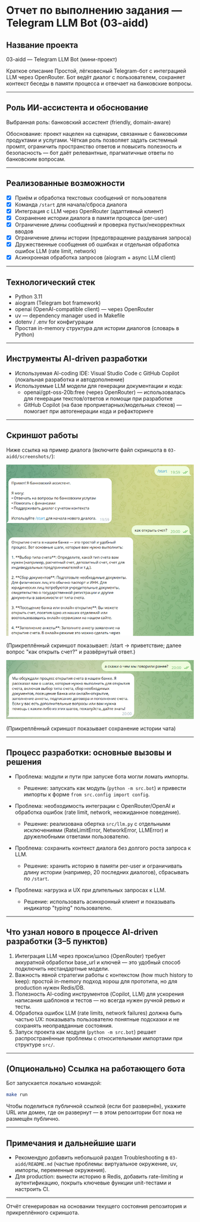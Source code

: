 # Отчет по выполнению задания — Telegram LLM Bot (03-aidd)

## Название проекта
03-aidd — Telegram LLM Bot (мини-проект)

Краткое описание
Простой, лёгковесный Telegram-бот с интеграцией LLM через OpenRouter. Бот ведёт диалог с пользователем, сохраняет контекст беседы в памяти процесса и отвечает на банковские вопросы.

---

## Роль ИИ-ассистента и обоснование
Выбранная роль: банковский ассистент (friendly, domain-aware)

Обоснование: проект нацелен на сценарии, связанные с банковскими продуктами и услугами. Чёткая роль позволяет задать системный промпт, ограничить пространство ответов и повысить полезность и безопасность — бот даёт релевантные, прагматичные ответы по банковским вопросам.

---

## Реализованные возможности
- [x] Приём и обработка текстовых сообщений от пользователя
- [x] Команда `/start` для начала/сброса диалога
- [x] Интеграция с LLM через OpenRouter (адаптивный клиент)
- [x] Сохранение истории диалога в памяти процесса (per-user)
- [x] Ограничение длины сообщений и проверка пустых/некорректных вводов
- [x] Ограничение длины истории (предотвращение раздувания запроса)
- [x] Дружественные сообщения об ошибках и отдельная обработка ошибок LLM (rate limit, network)
- [x] Асинхронная обработка запросов (aiogram + async LLM client)

---

## Технологический стек
- Python 3.11
- aiogram (Telegram bot framework)
- openai (OpenAI-compatible client) — через OpenRouter
- uv — dependency manager used in Makefile
- dotenv / .env for конфигурации
- Простая in-memory структура для истории диалогов (словарь в Python)

---

## Инструменты AI-driven разработки
- Используемая AI-coding IDE: Visual Studio Code с GitHub Copilot (локальная разработка и автодополнение)
- Используемые LLM модели для генерации документации и кода:
  - openai/gpt-oss-20b:free (через OpenRouter) — использовалась для генерации текстов/ответов и помощи при разработке
  - GitHub Copilot (на базе проприетарных/модельных стеков) — помогает при автогенерации кода и рефакторинге

---

## Скриншот работы
Ниже ссылка на пример диалога (включите файл скриншота в `03-aidd/screenshots/`):


![Диалог-пример](./screenshots/dialog_example.png)


(Прикреплённый скриншот показывает: /start → приветствие; далее вопрос "как открыть счет?" и развёрнутый ответ.)

![Память](./screenshots/image.png)


(Прикреплённый скриншот показывает сохранение истории чата)

---

## Процесс разработки: основные вызовы и решения
- Проблема: модули и пути при запуске бота могли ломать импорты.
  - Решение: запускать как модуль (`python -m src.bot`) и привести импорты к форме `from src.config import config`.

- Проблема: необходимость интеграции с OpenRouter/OpenAI и обработка ошибок (rate limit, network, неожиданное поведение).
  - Решение: реализована обертка `src/llm.py` с отдельными исключениями (RateLimitError, NetworkError, LLMError) и дружелюбными ответами пользователю.

- Проблема: сохранить контекст диалога без долгого роста запроса к LLM.
  - Решение: хранить историю в памяти per-user и ограничивать длину истории (например, 20 последних диалогов), сбрасывать по `/start`.

- Проблема: нагрузка и UX при длительных запросах к LLM.
  - Решение: использовать асинхронный клиент и показывать индикатор "typing" пользователю.

---

## Что узнал нового в процессе AI-driven разработки (3–5 пунктов)
1. Интеграция LLM через прокси/шлюз (OpenRouter) требует аккуратной обработки base_url и ключей — это удобный способ подключить нестандартные модели.
2. Важность явной стратегии работы с контекстом (how much history to keep): простой in-memory подход хорош для прототипа, но для production нужен Redis/DB.
3. Полезность AI-coding инструментов (Copilot, LLM) для ускорения написания шаблонов и тестов — но всегда нужен ручной ревью и тесты.
4. Обработка ошибок LLM (rate limits, network failures) должна быть частью UX: показывать пользователю понятные подсказки и не сохранять неоправданные состояния.
5. Запуск проекта как модуля (`python -m src.bot`) решает распространённые проблемы с относительными импортами при структуре `src/`.

---

## (Опционально) Ссылка на работающего бота
Бот запускается локально командой:

```bash
make run
```

Чтобы поделиться публичной ссылкой (если бот развернён), укажите URL или домен, где он развернут — в этом репозитории бот пока не размещён публично.

---

## Примечания и дальнейшие шаги
- Рекомендую добавить небольшой раздел Troubleshooting в `03-aidd/README.md` (частые проблемы: виртуальное окружение, uv, импорты, переменные окружения).
- Для production: вынести историю в Redis, добавить rate-limiting и аутентификацию, покрыть ключевые функции unit-тестами и настроить CI.

---

Отчёт сгенерирован на основании текущего состояния репозитория и прикреплённого скриншота.
